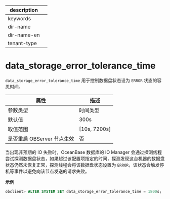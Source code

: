 |description||
|---|---|
|keywords||
|dir-name||
|dir-name-en||
|tenant-type||

# data_storage_error_tolerance_time

`data_storage_error_tolerance_time` 用于控制数据盘状态设为 `ERROR` 状态的容忍时间。

|        属性        |       描述       |
|------------------|----------------|
| 参数类型             | 时间类型           |
| 默认值              | 300s           |
| 取值范围             | \[10s, 7200s\] |
| 是否重启 OBServer 节点生效 | 否              |

当出现非预期的 IO 失败时，OceanBase 数据库的 IO Manager 会通过探测线程尝试探测数据盘状态，如果超过该配置项指定的时间，探测发现这台机器的数据盘状态仍然未恢复正常，探测线程会将该数据盘状态设置为 `ERROR`，该状态会触发停机等事件以避免向该节点发送的请求失败。

**示例**


```sql
obclient> ALTER SYSTEM SET data_storage_error_tolerance_time = 1800s;
```

